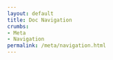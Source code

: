 ```yaml
---
layout: default
title: Doc Navigation
crumbs:
- Meta
- Navigation
permalink: /meta/navigation.html
---
```

